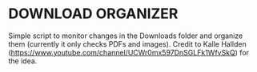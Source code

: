 # DOWNLOAD ORGANIZER
Simple script to monitor changes in the Downloads folder and organize them (currently it only checks PDFs and images). Credit to Kalle Hallden (https://www.youtube.com/channel/UCWr0mx597DnSGLFk1WfvSkQ) for the idea.
